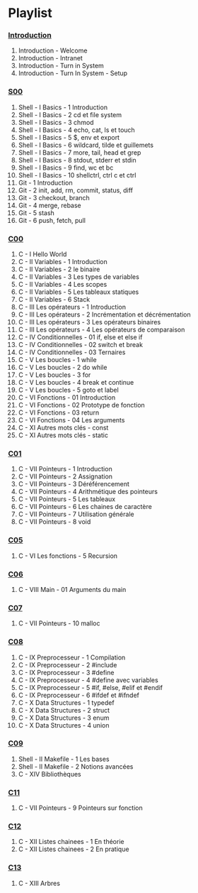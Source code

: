 # Playlist

### [Introduction](https://youtube.com/playlist?list=PLVQYiy6xNUxxd5TiZL87_v6JOx61umsUz)

1. Introduction - Welcome
2. Introduction - Intranet
3. Introduction - Turn in System
4. Introduction - Turn In System - Setup

### [S00](https://youtube.com/playlist?list=PLVQYiy6xNUxxhvwi0PGmXb5isUdVwmsg8)

1. Shell - I Basics - 1 Introduction
2. Shell - I Basics - 2 cd et file system
3. Shell - I Basics - 3 chmod
4. Shell - I Basics - 4 echo, cat, ls et touch
5. Shell - I Basics - 5 $, env et export
6. Shell - I Basics - 6 wildcard, tilde et guillemets
7. Shell - I Basics - 7 more, tail, head et grep
8. Shell - I Basics - 8 stdout, stderr et stdin
9. Shell - I Basics - 9 find, wc et bc
10. Shell - I Basics - 10 shellctrl, ctrl c et ctrl
11. Git - 1 Introduction
12. Git - 2 init, add, rm, commit, status, diff
13. Git - 3 checkout, branch
14. Git - 4 merge, rebase
15. Git - 5 stash
16. Git - 6 push, fetch, pull

### [C00](https://youtube.com/playlist?list=PLVQYiy6xNUxz5wbzZn4tfUhF4djgzscB-)

1. C - I Hello World
2. C - II Variables - 1 Introduction
3. C - II Variables - 2 le binaire
4. C - II Variables - 3 Les types de variables
5. C - II Variables - 4 Les scopes
6. C - II Variables - 5 Les tableaux statiques
7. C - II Variables - 6 Stack
8. C - III Les opérateurs - 1 Introduction
9. C - III Les opérateurs - 2 Incrémentation et décrémentation
10. C - III Les opérateurs - 3 Les opérateurs binaires
11. C - III Les opérateurs - 4 Les opérateurs de comparaison
12. C - IV Conditionnelles - 01 if, else et else if
13. C - IV Conditionnelles - 02 switch et break
14. C - IV Conditionnelles - 03 Ternaires
15. C - V Les boucles - 1 while
16. C - V Les boucles - 2 do while
17. C - V Les boucles - 3 for
18. C - V Les boucles - 4 break et continue
19. C - V Les boucles - 5 goto et label
20. C - VI Fonctions - 01 Introduction
21. C - VI Fonctions - 02 Prototype de fonction
22. C - VI Fonctions - 03 return
23. C - VI Fonctions - 04 Les arguments
24. C - XI Autres mots clés - const
25. C - XI Autres mots clés - static

### [C01](https://www.youtube.com/playlist?list=PLVQYiy6xNUxz5wbzZn4tfUhF4djgzscB-)

1. C - VII Pointeurs - 1 Introduction
2. C - VII Pointeurs - 2 Assignation
3. C - VII Pointeurs - 3 Déréférencement
4. C - VII Pointeurs - 4 Arithmétique des pointeurs
5. C - VII Pointeurs - 5 Les tableaux
6. C - VII Pointeurs - 6 Les chaines de caractère
7. C - VII Pointeurs - 7 Utilisation générale
8. C - VII Pointeurs - 8 void

### [C05](https://youtube.com/playlist?list=PLVQYiy6xNUxxZbeH9b0VC-nC6QsJRw5Ah)

1. C - VI Les fonctions - 5 Recursion

### [C06](https://youtube.com/playlist?list=PLVQYiy6xNUxxDlCkkCX262SI90TsllYUW)

1. C - VIII Main - 01 Arguments du main

### [C07](https://youtube.com/playlist?list=PLVQYiy6xNUxzNYF00nlmx624twFlamqLt)

1. C - VII Pointeurs - 10 malloc

### [C08](https://youtube.com/playlist?list=PLVQYiy6xNUxxMI_GiGGb2hxMcd3IwNYRy)

1. C - IX Preprocesseur - 1 Compilation
2. C - IX Preprocesseur - 2 #include
3. C - IX Preprocesseur - 3 #define
4. C - IX Preprocesseur - 4 #define avec variables
5. C - IX Preprocesseur - 5 #if, #else, #elif et #endif
6. C - IX Preprocesseur - 6 #ifdef et #ifndef
7. C - X Data Structures - 1 typedef
8. C - X Data Structures - 2 struct
9. C - X Data Structures - 3 enum
10. C - X Data Structures - 4 union

### [C09](https://youtube.com/playlist?list=PLVQYiy6xNUxw6n6q_i8wek6U7t7CeAXhU)

1. Shell - II Makefile - 1 Les bases
2. Shell - II Makefile - 2 Notions avancées
3. C - XIV Bibliothèques

### [C11](https://youtube.com/playlist?list=PLVQYiy6xNUxx8sKygTdqtOPytqN7sb0Vz)

1. C - VII Pointeurs - 9 Pointeurs sur fonction

### [C12](https://youtube.com/playlist?list=PLVQYiy6xNUxwmUOmyYSaI6gD1UyfF9MSj)

1. C - XII Listes chainees - 1 En théorie
2. C - XII Listes chainees - 2 En pratique

### [C13](https://youtube.com/playlist?list=PLVQYiy6xNUxzusAgMiybYwkLvuMFbVat9)

1. C - XIII Arbres
